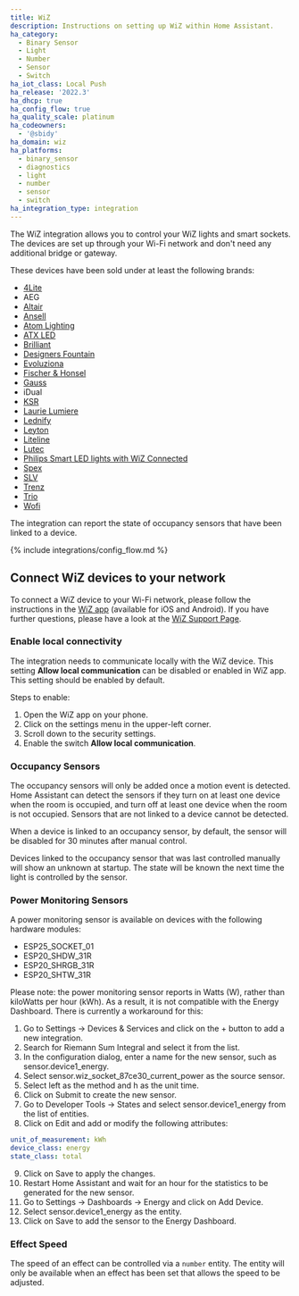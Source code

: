 ```yaml
---
title: WiZ
description: Instructions on setting up WiZ within Home Assistant.
ha_category:
  - Binary Sensor
  - Light
  - Number
  - Sensor
  - Switch
ha_iot_class: Local Push
ha_release: '2022.3'
ha_dhcp: true
ha_config_flow: true
ha_quality_scale: platinum
ha_codeowners:
  - '@sbidy'
ha_domain: wiz
ha_platforms:
  - binary_sensor
  - diagnostics
  - light
  - number
  - sensor
  - switch
ha_integration_type: integration
---
```


The WiZ integration allows you to control your WiZ lights and smart sockets.
The devices are set up through your Wi-Fi network and don't need any additional bridge or gateway.

These devices have been sold under at least the following brands:

- [4Lite](https://4liteuk.com/)
- AEG
- [Altair](https://altairlighting.com/default.dmx)
- [Ansell](https://ansell-lighting.com/)
- [Atom Lighting](https://atomlighting.com.au/)
- [ATX LED](https://atxledinc.com/)
- [Brilliant](https://www.brilliantlightsource.com/)
- [Designers Fountain](https://designersftn.com/default.dmx)
- [Evoluziona](https://tecnolite.mx/)
- [Fischer & Honsel](https://fischer-honsel.com/)
- [Gauss](https://gauss.ru/smartlight/products/)
- iDual
- [KSR](https://www.ksrlighting.com/)
- [Laurie Lumiere](https://www.laurielumiere.com/)
- [Lednify](https://lednify.com/)
- [Leyton](https://www.leyton-lighting.co.uk/)
- [Liteline](https://www.liteline.com/page/oncloud)
- [Lutec](https://www.lutec.com/highlight/wiz)
- [Philips Smart LED lights with WiZ Connected](https://www.usa.lighting.philips.com/consumer/smart-wifi-led)
- [Spex](https://spexlighting.com/pages/smart-lights)
- [SLV](https://www.slv.com/)
- [Trenz](https://trenzlighting.com/pages/smart-lights)
- [Trio](https://wiz.trio-lighting.com/en/)
- [Wofi](https://wofi-wiz.com/)

The integration can report the state of occupancy sensors that have been linked to a device.

{% include integrations/config_flow.md %}

## Connect WiZ devices to your network

To connect a WiZ device to your Wi-Fi network, please follow the instructions in the [WiZ app](https://www.wizconnected.com/en/consumer/app/) (available for iOS and Android).
If you have further questions, please have a look at the [WiZ Support Page](https://www.wizconnected.com/en/consumer/support/).

### Enable local connectivity

The integration needs to communicate locally with the WiZ device. This setting **Allow local communication** can be disabled or enabled in WiZ app.
This setting should be enabled by default.

Steps to enable:

1. Open the WiZ app on your phone.
2. Click on the settings menu in the upper-left corner.
3. Scroll down to the security settings.
4. Enable the switch **Allow local communication**.

### Occupancy Sensors

The occupancy sensors will only be added once a motion event is detected. Home Assistant can detect the sensors if they turn on at least one device when the room is occupied, and turn off at least one device when the room is not occupied. Sensors that are not linked to a device cannot be detected.

When a device is linked to an occupancy sensor, by default, the sensor will be disabled for 30 minutes after manual control.

Devices linked to the occupancy sensor that was last controlled manually will show an unknown at startup. The state will be known the next time the light is controlled by the sensor.

### Power Monitoring Sensors

A power monitoring sensor is available on devices with the following hardware modules:

- ESP25_SOCKET_01
- ESP20_SHDW_31R
- ESP20_SHRGB_31R
- ESP20_SHTW_31R

Please note: the power monitoring sensor reports in Watts (W), rather than kiloWatts per hour (kWh). As a result, it is not compatible with the Energy Dashboard. There is currently a workaround for this:

1. Go to Settings -> Devices & Services and click on the + button to add a new integration.
2. Search for Riemann Sum Integral and select it from the list.
3. In the configuration dialog, enter a name for the new sensor, such as sensor.device1_energy.
4. Select sensor.wiz_socket_87ce30_current_power as the source sensor.
5. Select left as the method and h as the unit time.
6. Click on Submit to create the new sensor.
7. Go to Developer Tools -> States and select sensor.device1_energy from the list of entities.
8. Click on Edit and add or modify the following attributes:
```yaml
unit_of_measurement: kWh
device_class: energy
state_class: total
```
9. Click on Save to apply the changes.
10. Restart Home Assistant and wait for an hour for the statistics to be generated for the new sensor.
11. Go to Settings -> Dashboards -> Energy and click on Add Device.
12. Select sensor.device1_energy as the entity.
13. Click on Save to add the sensor to the Energy Dashboard.

### Effect Speed

The speed of an effect can be controlled via a `number` entity. The entity will only be available when an effect has been set that allows the speed to be adjusted.
